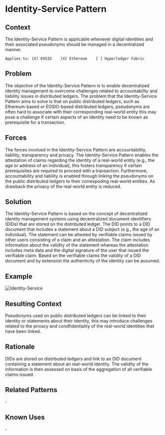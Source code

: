 # Identity-Service Pattern
## Context
The Identity-Service Pattern is applicable whenever digital identities and their associated pseudonyms should be managed in a decentralized manner. 

``Applies to: [X] EOSIO    [X] Ethereum    [ ] Hyperledger Fabric``

## Problem
The objective of the Identity-Service Pattern is to enable decentralized identity management to overcome challenges related to accountability and liability issues in distributed ledgers. The problem that the Identity-Service Pattern aims to solve is that on public distributed ledgers, such as Ethereum-based or EOSIO-based distributed ledgers, pseudonyms are often hard to associate with their corresponding real-world entity this may pose a challenge if certain aspects of an identity need to be known as prerequisite for a transaction.   

## Forces
The forces involved in the Identity-Service Pattern are accountability, liability, transparency and privacy. The Identity-Service Pattern enables the attestation of claims regarding the identity of a real-world entity (e.g., the age or address of an individual), this fosters transparency if certain prerequisites are required to proceed with a transaction. Furthermore, accountability and liability is enabled through linking the pseudonyms on the public distributed ledgers to their correspoding real-world entities. As drawback the privacy of the real-world entity is reduced.

## Solution
The Identity-Service Pattern is based on the concept of decentralized identity management systems using decentralized document identifiers (DIDs) that are stored on the distributed ledger. The DID points to a DID document that includes a statement about a DID subject (e.g., the age of an individual). The statement can be attested by verifiable claims issued by other users consisting of a claim and an attestation. The claim includes information about the validity of the statement whereas the attestation includes meta data and the digital signature of the user that issued the verifiable claim. Based on the verifiable claims the validity of a DID document and by extension the authenticity of the identity can be assumed.

## Example
![Identity-Service](Identity-Service%20Pattern.png)


## Resulting Context
Pseudonyms used on public distributed ledgers can be linked to their identity or statements about their identity, this may introduce challenges related to the privacy and condfidentiality of the real-world identities that have been linked.

## Rationale
DIDs are stored on distributed ledgers and link to an DID document containing a statement about an real-world identity. The validity of the information is then assessed on basis of the aggregation of all verifiable claims issued. 

## Related Patterns
\-

## Known Uses
\-


